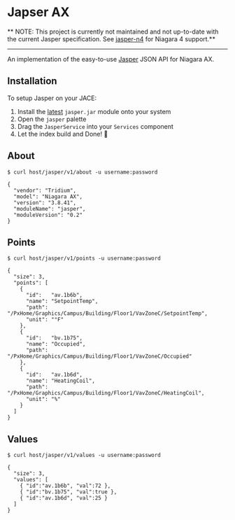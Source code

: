 # Japser AX

** NOTE: This project is currently not maintained and not up-to-date with the
         current Jasper specification.  See [jasper-n4](https://github.com/novant-io/jasper-n4)
         for Niagara 4 support.**

---

[jasper]: https://github.com/novant-io/jasper

An implementation of the easy-to-use [Jasper][jasper] JSON API for Niagara AX.

## Installation

[rel]: https://github.com/novant-io/jasper-ax/releases

To setup Jasper on your JACE:

 1. Install the [latest][rel] `jasper.jar` module onto your system
 2. Open the `jasper` palette
 3. Drag the `JasperService` into your `Services` component
 4. Let the index build and Done! 🏁

## About

    $ curl host/jasper/v1/about -u username:password

    {
      "vendor": "Tridium",
      "model": "Niagara AX",
      "version": "3.8.41",
      "moduleName": "jasper",
      "moduleVersion": "0.2"
    }

## Points

    $ curl host/jasper/v1/points -u username:password

    {
      "size": 3,
      "points": [
        {
          "id":   "av.1b6b",
          "name": "SetpointTemp",
          "path": "/PxHome/Graphics/Campus/Building/Floor1/VavZoneC/SetpointTemp",
          "unit": "°F"
        },
        {
          "id":   "bv.1b75",
          "name": "Occupied",
          "path": "/PxHome/Graphics/Campus/Building/Floor1/VavZoneC/Occupied"
        },
        {
          "id":   "av.1b6d",
          "name": "HeatingCoil",
          "path": "/PxHome/Graphics/Campus/Building/Floor1/VavZoneC/HeatingCoil",
          "unit": "%"
        }
      ]
    }

## Values

    $ curl host/jasper/v1/values -u username:password

    {
      "size": 3,
      "values": [
        { "id":"av.1b6b", "val":72 },
        { "id":"bv.1b75", "val":true },
        { "id":"av.1b6d", "val":25 }
      ]
    }
